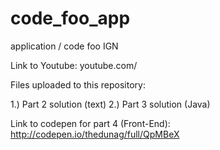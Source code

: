 # code_foo_app
application / code foo IGN

Link to Youtube: youtube.com/

Files uploaded to this repository:

1.) Part 2 solution (text)
2.) Part 3 solution (Java)

Link to codepen for part 4 (Front-End): http://codepen.io/thedunag/full/QpMBeX
